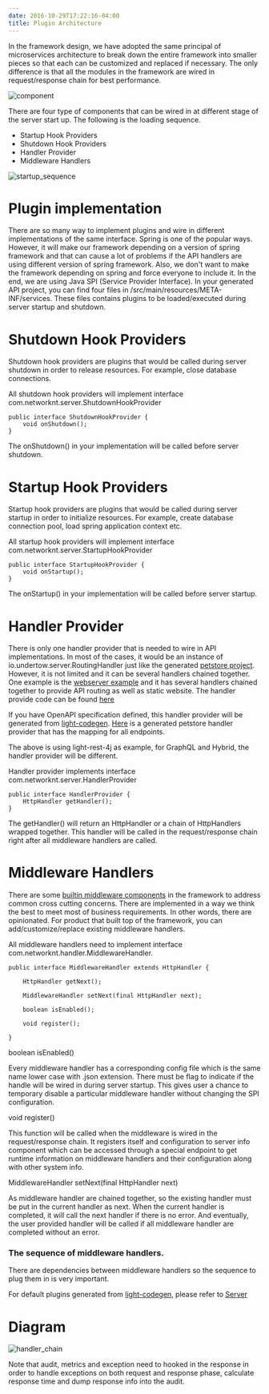 ```yaml
---
date: 2016-10-29T17:22:16-04:00
title: Plugin Architecture
---
```



In the framework design, we have adopted the same principal of microservices architecture to break
down the entire framework into smaller pieces so that each can be customized and replaced if 
necessary. The only difference is that all the modules in the framework are wired in request/response
chain for best performance. 

![component](/images/light_java_component.png)

There are four type of components that can be wired in at different stage of the server start up. The
following is the loading sequence.

* Startup Hook Providers
* Shutdown Hook Providers
* Handler Provider
* Middleware Handlers

![startup_sequence](/images/startup_sequence.png)

# Plugin implementation

There are so many way to implement plugins and wire in different implementations of the same 
interface. Spring is one of the popular ways. However, it will make our framework depending on 
a version of spring framework and that can cause a lot of problems if the API handlers are
using different version of spring framework. Also, we don't want to make the framework depending
on spring and force everyone to include it. In the end, we are using Java SPI 
(Service Provider Interface). In your generated API project, you can find four files in 
/src/main/resources/META-INF/services. These files contains plugins to be loaded/executed during
server startup and shutdown.



# Shutdown Hook Providers

Shutdown hook providers are plugins that would be called during server shutdown in order to release
resources. For example, close database connections.

All shutdown hook providers will implement interface com.networknt.server.ShutdownHookProvider

```
public interface ShutdownHookProvider {
    void onShutdown();
}

```
The onShutdown() in your implementation will be called before server shutdown.

# Startup Hook Providers

Startup hook providers are plugins that would be called during server startup in order to initialize
resources. For example, create database connection pool, load spring application context etc.

All startup hook providers will implement interface com.networknt.server.StartupHookProvider

```
public interface StartupHookProvider {
    void onStartup();
}
```

The onStartup() in your implementation will be called before server startup.
 
# Handler Provider

There is only one handler provider that is needed to wire in API implementations. In most of the
cases, it would be an instance of io.undertow.server.RoutingHandler just like the generated [petstore
project](https://github.com/networknt/light-example-4j/tree/master/petstore). However, it is not
limited and it can be several handlers chained together. One example is the 
[webserver example](https://github.com/networknt/light-example-4j/tree/master/webserver) and it
has several handlers chained together to provide API routing as well as static website. The handler
provide code can be found [here](https://github.com/networknt/light-example-4j/blob/master/webserver/src/main/java/com/networknt/webserver/handler/WebServerHandlerProvider.java)

If you have OpenAPI specification defined, this handler provider will be generated from 
[light-codegen](https://github.com/networknt/light-codegen). [Here](https://github.com/networknt/light-example-4j/blob/master/petstore/src/main/java/io/swagger/handler/PathHandlerProvider.java) 
is a generated petstore handler provider that has the mapping for all endpoints.

The above is using light-rest-4j as example, for GraphQL and Hybrid, the handler provider will be
different.

Handler provider implements interface com.networknt.server.HandlerProvider

```
public interface HandlerProvider {
    HttpHandler getHandler();
}

```

The getHandler() will return an HttpHandler or a chain of HttpHandlers wrapped together. This handler
will be called in the request/response chain right after all middleware handlers are called.


# Middleware Handlers

There are some [builtin middleware components](https://networknt.github.io/light-4j/middleware/) 
in the framework to address common cross cutting concerns. There are implemented in a way we think
the best to meet most of business requirements. In other words, there are opinionated. For product
that built top of the framework, you can add/customize/replace existing middleware handlers. 

All middleware handlers need to implement interface com.networknt.handler.MiddlewareHandler.

```
public interface MiddlewareHandler extends HttpHandler {

    HttpHandler getNext();

    MiddlewareHandler setNext(final HttpHandler next);

    boolean isEnabled();

    void register();

}
```

boolean isEnabled() 

Every middleware handler has a corresponding config file which is the same name lower case 
with .json extension. There must be flag to indicate if the handle will be wired in during
server startup. This gives user a chance to temporary disable a particular middleware handler
without changing the SPI configuration.

void register()

This function will be called when the middleware is wired in the request/response chain. It registers
itself and configuration to server info component which can be accessed through a special endpoint
to get runtime information on middleware handlers and their configuration along with other system
info.

MiddlewareHandler setNext(final HttpHandler next)

As middleware handler are chained together, so the existing handler must be put in the current 
handler as next. When the current handler is completed, it will call the next handler if there is
no error. And eventually, the user provided handler will be called if all middleware handler are
completed without an error.

### The sequence of middleware handlers.

There are dependencies between middleware handlers so the sequence to plug them in is very important.

For default plugins generated from [light-codegen](https://github.com/networknt/light-codegen),
please refer to [Server](https://networknt.github.io/light-4j/other/server/)

# Diagram

![handler_chain](/images/handler_chain.png)


Note that audit, metrics and exception need to hooked in the response in order to handle exceptions
on both request and response phase, calculate response time and dump response info into the audit.

